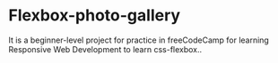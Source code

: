 # Flexbox-photo-gallery
It is a beginner-level project for practice in freeCodeCamp for learning Responsive Web Development to learn css-flexbox..

